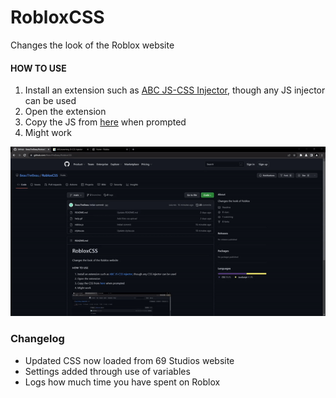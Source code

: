 # RobloxCSS
 Changes the look of the Roblox website

#### HOW TO USE
1. Install an extension such as [ABC JS-CSS Injector](https://chrome.google.com/webstore/detail/abc-js-css-injector/dnoagfebjndkhkabjkkoeeijnjpmbimj), though any JS injector can be used
2. Open the extension
3. Copy the JS from [here](roblox.js) when prompted
4. Might work

![Further help](helpjs.gif)

### Changelog
- Updated CSS now loaded from 69 Studios website
- Settings added through use of variables
- Logs how much time you have spent on Roblox
